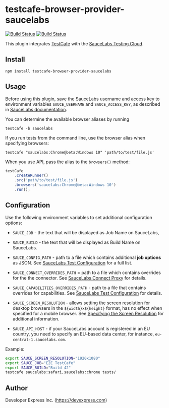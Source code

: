 # testcafe-browser-provider-saucelabs
[![Build Status](https://travis-ci.org/DevExpress/testcafe-browser-provider-saucelabs.svg)](https://travis-ci.org/DevExpress/testcafe-browser-provider-saucelabs)
[![Build Status](https://ci.appveyor.com/api/projects/status/47hkm5kr9c6ftb9u/branch/master?svg=true)](https://ci.appveyor.com/project/DevExpress/testcafe-browser-provider-saucelabs/branch/master)

This plugin integrates [TestCafe](http://devexpress.github.io/testcafe) with the [SauceLabs Testing Cloud](https://saucelabs.com/).

## Install

```
npm install testcafe-browser-provider-saucelabs
```

## Usage
Before using this plugin, save the SauceLabs username and access key to environment variables `SAUCE_USERNAME` and `SAUCE_ACCESS_KEY`, as described in [SauceLabs documentation](https://wiki.saucelabs.com/display/DOCS/Best+Practice%3A+Use+Environment+Variables+for+Authentication+Credentials).

You can determine the available browser aliases by running
```
testcafe -b saucelabs
```

If you run tests from the command line, use the browser alias when specifying browsers:

```
testcafe "saucelabs:Chrome@beta:Windows 10" 'path/to/test/file.js'
```


When you use API, pass the alias to the `browsers()` method:

```js
testCafe
    .createRunner()
    .src('path/to/test/file.js')
    .browsers('saucelabs:Chrome@beta:Windows 10')
    .run();
```

## Configuration

Use the following environment variables to set additional configuration options:

 - `SAUCE_JOB` - the text that will be displayed as Job Name on SauceLabs,

 - `SAUCE_BUILD` - the text that will be displayed as Build Name on SauceLabs.

 - `SAUCE_CONFIG_PATH` - path to a file which contains additional **job options** as JSON. See [SauceLabs Test Configuration](https://wiki.saucelabs.com/display/DOCS/Test+Configuration+Options#TestConfigurationOptions-TestAnnotation) for a full list.

 - `SAUCE_CONNECT_OVERRIDES_PATH` = path to a file which contains overrides for the the connector. See [SauceLabs Connect Proxy](https://wiki.saucelabs.com/display/DOCS/Sauce+Connect+Proxy+Command-Line+Quick+Reference+Guide) for details.
 
 - `SAUCE_CAPABILITIES_OVERRIDES_PATH` - path to a file that contains overrides for capabilities. See [SauceLabs Test Configuration](https://wiki.saucelabs.com/display/DOCS/Test+Configuration+Options) for details.
 
 - `SAUCE_SCREEN_RESOLUTION` - allows setting the screen resolution for desktop browsers in the `${width}x${height}` format, has no effect when specified for a mobile browser. See [Specifying the Screen Resolution](https://wiki.saucelabs.com/display/DOCS/Test+Configuration+Options#TestConfigurationOptions-SpecifyingtheScreenResolution) for additional information. 
 
 - `SAUCE_API_HOST` - if your SauceLabs account is registered in an EU country, you need to specify an EU-based data center, for instance, `eu-central-1.saucelabs.com`.
 
Example:
```sh
export SAUCE_SCREEN_RESOLUTION="1920x1080"
export SAUCE_JOB="E2E TestCafe"
export SAUCE_BUILD="Build 42"
testcafe saucelabs:safari,saucelabs:chrome tests/
```
 
## Author
Developer Express Inc. (https://devexpress.com)
